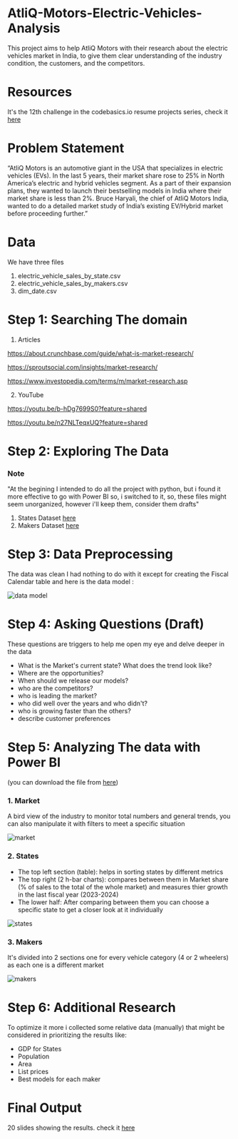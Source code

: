 # AtliQ-Motors-Electric-Vehicles-Analysis

This project aims to help AtliQ Motors with their research about the electric vehicles market in India, to give them clear understanding of the industry condition, the customers, and the competitors.

# Resources
It's the 12th challenge in the codebasics.io resume projects series, check it [here](https://codebasics.io/challenge/codebasics-resume-project-challenge) 

# Problem Statement
“AtliQ Motors is an automotive giant in the USA that specializes in electric vehicles (EVs). In the last 5 years, their market share rose to 25% in North America’s electric and hybrid vehicles segment. As a part of their expansion plans, they wanted to launch their bestselling models in India where their market share is less than 2%. Bruce Haryali, the chief of AtliQ Motors India, wanted to do a detailed market study of India’s existing EV/Hybrid market before proceeding further.”

# Data
We have three files

1. electric_vehicle_sales_by_state.csv
2. electric_vehicle_sales_by_makers.csv
3. dim_date.csv

# Step 1: Searching The domain
1. Articles
   
https://about.crunchbase.com/guide/what-is-market-research/

https://sproutsocial.com/insights/market-research/

https://www.investopedia.com/terms/m/market-research.asp

2. YouTube

https://youtu.be/b-hDg7699S0?feature=shared

https://youtu.be/n27NLTeqxUQ?feature=shared

# Step 2: Exploring The Data 
### Note 
"At the begining I intended to do all the project with python, but i found it more effective to go with Power BI so, i switched to it,
so, these files might seem unorganized, however i'll keep them, consider them drafts"

1. States Dataset [here](https://github.com/taha1048/AtliQ-Motors-Electric-Vehicles-Analysis/blob/main/States.ipynb)
2. Makers Dataset [here](https://github.com/taha1048/AtliQ-Motors-Electric-Vehicles-Analysis/blob/main/Makers.ipynb)

# Step 3: Data Preprocessing
The data was clean I had nothing to do with it except for creating the Fiscal Calendar table and here is the data model :

![data model](https://github.com/user-attachments/assets/bafe16ca-b47a-47aa-bfe5-f5e47feeba0e)

# Step 4: Asking Questions (Draft)
These questions are triggers to help me open my eye and delve deeper in the data

- What is the Market's current state? What does the trend look like?
- Where are the opportunities?
- When should we release our models?
- who are the competitors?
- who is leading the market?
- who did well over the years and who didn't?
- who is growing faster than the others?
- describe customer preferences

# Step 5: Analyzing The data with Power BI
(you can download the file from [here](https://github.com/taha1048/AtliQ-Motors-Electric-Vehicles-Analysis/blob/main/Final%20Dashboard.pbix))
### 1. Market 

A bird view of the industry to monitor total numbers and general trends, you can also manipulate it with filters to meet a specific situation

![market](https://github.com/user-attachments/assets/926a4c77-6d89-4ac5-b05b-87d1bcd6f742)

### 2. States
- The top left section (table): helps in sorting states by different metrics
- The top right (2 h-bar charts): compares between them in Market share (% of sales to the total of the whole market) and measures thier growth in the last fiscal year (2023-2024)
- The lower half: After comparing between them you can choose a specific state to get a closer look at it individually

![states](https://github.com/user-attachments/assets/0a22fcd6-e4d7-4045-a882-9bef8cd9a391)

### 3. Makers 
It's divided into 2 sections one for every vehicle category (4 or 2 wheelers) as each one is a different market

![makers](https://github.com/user-attachments/assets/f0ee5551-425e-45b7-b566-8701e505e781)

# Step 6: Additional Research
To optimize it more i collected some relative data (manually) that might be considered in prioritizing the results like:
- GDP for States
- Population
- Area
- List prices
- Best models for each maker

# Final Output
20 slides showing the results. check it [here](https://github.com/taha1048/AtliQ-Motors-Electric-Vehicles-Analysis/blob/main/final%20pdf.pdf)


